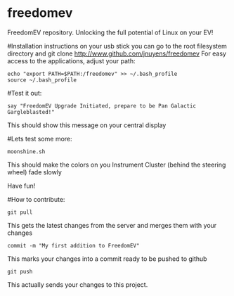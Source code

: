 # freedomev
FreedomEV repository. Unlocking the full potential of Linux on your EV!

#Installation instructions
on your usb stick you can go to the root filesystem directory and git clone http://www.github.com/jnuyens/freedomev
For easy access to the applications, adjust your path:
```
echo "export PATH=$PATH:/freedomev" >> ~/.bash_profile
source ~/.bash_profile
```

#Test it out:
```
say "FreedomEV Upgrade Initiated, prepare to be Pan Galactic Gargleblasted!"
```
This should show this message on your central display

#Lets test some more:
```
moonshine.sh
```
This should make the colors on you Instrument Cluster (behind the steering wheel) fade slowly

Have fun!

#How to contribute:
```
git pull 
```
This gets the latest changes from the server and merges them with your changes
```
commit -m "My first addition to FreedomEV"
```
This marks your changes into a commit ready to be pushed to github
```
git push 
```
This actually sends your changes to this project. 
